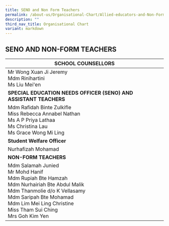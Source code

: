 ```yaml
---
title: SENO and Non Form Teachers
permalink: /about-us/Organisational-Chart/Allied-educators-and-Non-Form-teachers/
description: ""
third_nav_title: Organisational Chart
variant: markdown
---
```

## SENO AND NON-FORM TEACHERS

| SCHOOL COUNSELLORS                                                            |
|-------------------------------------------------------------------------------|
| Mr Wong Xuan Ji Jeremy<br>Mdm Rinihartini <br> Ms Liu Mei'en |
| **SPECIAL EDUCATION NEEDS OFFICER (SENO) AND ASSISTANT TEACHERS** |
| Mdm Rafidah Binte Zulkifle<br>Miss Rebecca Annabel Nathan<br>Ms A P Priya Lathaa<br>Ms Christina Lau<br>Ms Grace Wong Mi Ling |
| **Student Welfare Officer**  |
| Nurhafizah Mohamad |
| **NON-FORM TEACHERS**  |
| Mdm Salamah Junied<br>Mr Mohd Hanif<br> Mdm Rupiah Bte Hamzah <br> Mdm Nurhairiah Bte Abdul Malik <br> Mdm Thanmolie d/o K Vellasamy<br>Mdm Saripah Bte Mohamad<br>Mdm Lim Mei Ling Christine <br>Miss Tham Sui Ching<br>Mrs Goh Kim Yen